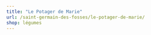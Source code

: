 ```yaml
---
title: "Le Potager de Marie"
url: /saint-germain-des-fosses/le-potager-de-marie/
shop: légumes
---
```

